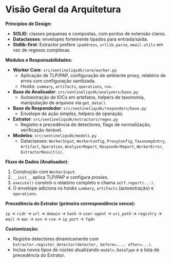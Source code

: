 # Visão Geral da Arquitetura

**Princípios de Design:**

- **SOLID**: classes pequenas e compostas, com pontos de extensão claros.
- **Dataclasses**: envelopes fortemente tipados para entrada/saída.
- **Stdlib-first**: Extractor prefere `ipaddress`, `urllib.parse`, `email.utils` em vez de regexes complexas.

**Módulos e Responsabilidades:**

- **Worker Core**: `src/sentineliqsdk/core/worker.py`
  - Aplicação de TLP/PAP, configuração de ambiente proxy, relatório de erros com configuração sanitizada.
  - Hooks: `summary`, `artifacts`, `operations`, `run`.
- **Base do Analisador**: `src/sentineliqsdk/analyzers/base.py`
  - Autoextração de IOCs em artefatos, helpers de taxonomia, manipulação de arquivos via `get_data()`.
- **Base do Respondedor**: `src/sentineliqsdk/responders/base.py`
  - Envelope de ação simples, helpers de operação.
- **Extrator**: `src/sentineliqsdk/extractors/regex.py`
  - Registro e precedência de detectores, flags de normalização, verificação iterável.
- **Modelos**: `src/sentineliqsdk/models.py`
  - Dataclasses: `WorkerInput`, `WorkerConfig`, `ProxyConfig`, `TaxonomyEntry`, `Artifact`,
    `Operation`, `AnalyzerReport`, `ResponderReport`, `WorkerError`, `ExtractorResult(s)`.

**Fluxo de Dados (Analisador):**

1. Construção com `WorkerInput`.
2. `__init__` aplica TLP/PAP e configura proxies.
3. `execute()` constrói o relatório completo e chama `self.report(...)`.
4. O envelope adiciona os hooks `summary`, `artifacts` (autoextração) e `operations`.

**Precedência do Extrator (primeira correspondência vence):**

`ip` → `cidr` → `url` → `domain` → `hash` → `user-agent` → `uri_path` → `registry` → `mail` →
`mac` → `asn` → `cve` → `ip_port` → `fqdn`

**Customização:**

- Registre detectores dinamicamente com `Extractor.register_detector(detector, before=..., after=...)`.
- Inclua novos tipos de núcleo atualizando `models.DataType` e a lista de precedência do Extrator.
